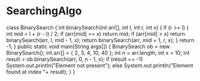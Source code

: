 # SearchingAlgo
class BinarySearch {
    int binarySearch(int arr[], int l, int r, int x)
    {
        if (r >= l) {
            int mid = l + (r - l) / 2;
            if (arr[mid] == x)
                return mid;
            if (arr[mid] > x)
                return binarySearch(arr, l, mid - 1, x);
            return binarySearch(arr, mid + 1, r, x);
        }
        return -1;
    }
    public static void main(String args[])
    {
        BinarySearch ob = new BinarySearch();
        int arr[] = { 2, 3, 4, 10, 40 };
        int n = arr.length;
        int x = 10;
        int result = ob.binarySearch(arr, 0, n - 1, x);
        if (result == -1)
            System.out.println("Element not present");
        else
            System.out.println("Element found at index "+ result);
    }
}
